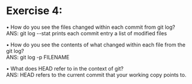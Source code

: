 Exercise 4: 
============
•       How do you see the files changed within each commit from git log?                           
ANS: git log --stat prints each commit entry a list of modified files                               

•       How do you see the contents of what changed within each file from the git log?             
ANS: git log -p FILENAME                                                                            
 
•       What does HEAD refer to in the context of git?                                             
ANS: HEAD refers to the current commit that your working copy points to.
